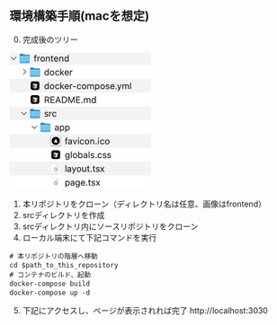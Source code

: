 ## 環境構築手順(macを想定)
0. 完成後のツリー<br>
<img src="./tree.png" width="50%">

1. 本リポジトリをクローン（ディレクトリ名は任意、画像はfrontend）
2. srcディレクトリを作成
3. srcディレクトリ内にソースリポジトリをクローン
4. ローカル端末にて下記コマンドを実行
``` 
# 本リポジトリの階層へ移動
cd $path_to_this_repository
# コンテナのビルド、起動
docker-compose build
docker-compose up -d
```
5. 下記にアクセスし、ページが表示されれば完了
http://localhost:3030
